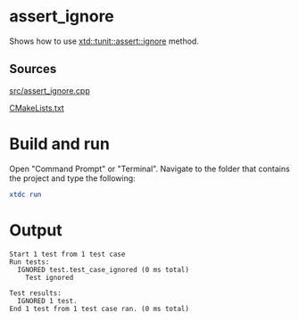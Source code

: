 # assert_ignore

Shows how to use [xtd::tunit::assert::ignore](https://codedocs.xyz/gammasoft71/xtd/classxtd_1_1tunit_1_1base__assert.html#a43955cabe9ead93bb75087f7057b7b47) method.

## Sources

[src/assert_ignore.cpp](src/assert_ignore.cpp)

[CMakeLists.txt](CMakeLists.txt)

# Build and run

Open "Command Prompt" or "Terminal". Navigate to the folder that contains the project and type the following:

```cmake
xtdc run
```

# Output

```
Start 1 test from 1 test case
Run tests:
  IGNORED test.test_case_ignored (0 ms total)
    Test ignored

Test results:
  IGNORED 1 test.
End 1 test from 1 test case ran. (0 ms total)
```
